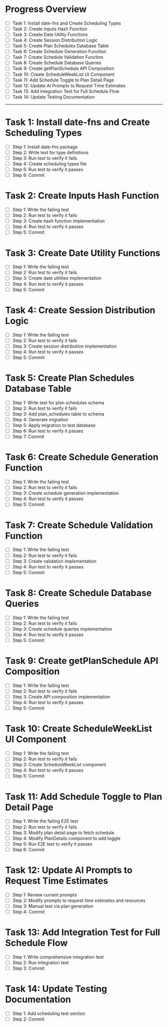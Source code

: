 # Progress Overview

- [ ] Task 1: Install date-fns and Create Scheduling Types
- [ ] Task 2: Create Inputs Hash Function
- [ ] Task 3: Create Date Utility Functions
- [ ] Task 4: Create Session Distribution Logic
- [ ] Task 5: Create Plan Schedules Database Table
- [ ] Task 6: Create Schedule Generation Function
- [ ] Task 7: Create Schedule Validation Function
- [ ] Task 8: Create Schedule Database Queries
- [ ] Task 9: Create getPlanSchedule API Composition
- [ ] Task 10: Create ScheduleWeekList UI Component
- [ ] Task 11: Add Schedule Toggle to Plan Detail Page
- [ ] Task 12: Update AI Prompts to Request Time Estimates
- [ ] Task 13: Add Integration Test for Full Schedule Flow
- [ ] Task 14: Update Testing Documentation

---

# Task 1: Install date-fns and Create Scheduling Types

- [ ] Step 1: Install date-fns package
- [ ] Step 2: Write test for type definitions
- [ ] Step 3: Run test to verify it fails
- [ ] Step 4: Create scheduling types file
- [ ] Step 5: Run test to verify it passes
- [ ] Step 6: Commit

# Task 2: Create Inputs Hash Function

- [ ] Step 1: Write the failing test
- [ ] Step 2: Run test to verify it fails
- [ ] Step 3: Create hash function implementation
- [ ] Step 4: Run test to verify it passes
- [ ] Step 5: Commit

# Task 3: Create Date Utility Functions

- [ ] Step 1: Write the failing test
- [ ] Step 2: Run test to verify it fails
- [ ] Step 3: Create date utilities implementation
- [ ] Step 4: Run test to verify it passes
- [ ] Step 5: Commit

# Task 4: Create Session Distribution Logic

- [ ] Step 1: Write the failing test
- [ ] Step 2: Run test to verify it fails
- [ ] Step 3: Create session distribution implementation
- [ ] Step 4: Run test to verify it passes
- [ ] Step 5: Commit

# Task 5: Create Plan Schedules Database Table

- [ ] Step 1: Write test for plan schedules schema
- [ ] Step 2: Run test to verify it fails
- [ ] Step 3: Add plan_schedules table to schema
- [ ] Step 4: Generate migration
- [ ] Step 5: Apply migration to test database
- [ ] Step 6: Run test to verify it passes
- [ ] Step 7: Commit

# Task 6: Create Schedule Generation Function

- [ ] Step 1: Write the failing test
- [ ] Step 2: Run test to verify it fails
- [ ] Step 3: Create schedule generation implementation
- [ ] Step 4: Run test to verify it passes
- [ ] Step 5: Commit

# Task 7: Create Schedule Validation Function

- [ ] Step 1: Write the failing test
- [ ] Step 2: Run test to verify it fails
- [ ] Step 3: Create validation implementation
- [ ] Step 4: Run test to verify it passes
- [ ] Step 5: Commit

# Task 8: Create Schedule Database Queries

- [ ] Step 1: Write the failing test
- [ ] Step 2: Run test to verify it fails
- [ ] Step 3: Create schedule queries implementation
- [ ] Step 4: Run test to verify it passes
- [ ] Step 5: Commit

# Task 9: Create getPlanSchedule API Composition

- [ ] Step 1: Write the failing test
- [ ] Step 2: Run test to verify it fails
- [ ] Step 3: Create API composition implementation
- [ ] Step 4: Run test to verify it passes
- [ ] Step 5: Commit

# Task 10: Create ScheduleWeekList UI Component

- [ ] Step 1: Write the failing test
- [ ] Step 2: Run test to verify it fails
- [ ] Step 3: Create ScheduleWeekList component
- [ ] Step 4: Run test to verify it passes
- [ ] Step 5: Commit

# Task 11: Add Schedule Toggle to Plan Detail Page

- [ ] Step 1: Write the failing E2E test
- [ ] Step 2: Run test to verify it fails
- [ ] Step 3: Modify plan detail page to fetch schedule
- [ ] Step 4: Modify PlanDetails component to add toggle
- [ ] Step 5: Run E2E test to verify it passes
- [ ] Step 6: Commit

# Task 12: Update AI Prompts to Request Time Estimates

- [ ] Step 1: Review current prompts
- [ ] Step 2: Modify prompts to request time estimates and resources
- [ ] Step 3: Manual test via plan generation
- [ ] Step 4: Commit

# Task 13: Add Integration Test for Full Schedule Flow

- [ ] Step 1: Write comprehensive integration test
- [ ] Step 2: Run integration test
- [ ] Step 3: Commit

# Task 14: Update Testing Documentation

- [ ] Step 1: Add scheduling test section
- [ ] Step 2: Commit
